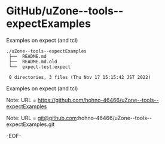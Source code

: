 # GitHub/uZone--tools--expectExamples

Examples on expect (and tcl)

    ./uZone--tools--expectExamples
     ├──  README.md
     ├──  README.md.old
     └──  expect-test.expect
     
     0 directories, 3 files (Thu Nov 17 15:15:42 JST 2022)


Examples on expect (and tcl)

Note: URL = https://github.com/hohno-46466/uZone--tools--expectExamples

Note: URL = git@github.com:hohno-46466/uZone--tools--expectExamples.git

-EOF-
